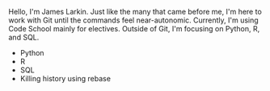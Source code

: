 Hello, I'm James Larkin. Just like the many that came before me, I'm here to work with Git until the commands feel near-autonomic. Currently, I'm using Code School mainly for electives. Outside of Git, I'm focusing on Python, R, and SQL. 

* Python
* R
* SQL
* Killing history using rebase

